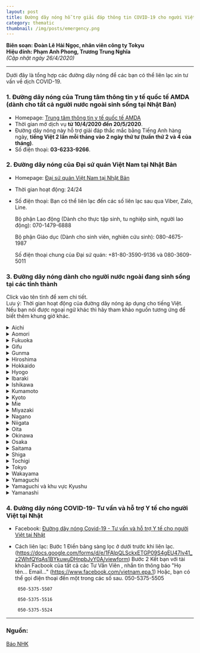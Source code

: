 ```yaml
---
layout: post
title: Đường dây nóng hỗ trợ giải đáp thông tin COVID-19 cho người Việt tại Nhật Bản
category: thematic
thumbnail: /img/posts/emergency.png
---
```


**Biên soạn: Đoàn Lê Hải Ngọc, nhân viên công ty Tokyu**  
**Hiệu đính: Phạm Anh Phong, Trương Trung Nghĩa**  
_(Cập nhật ngày 26/4/2020)_

---

Dưới đây là tổng hợp các đường dây nóng để các bạn có thể liên lạc xin tư vấn về dịch COVID-19.

### 1. Đường dây nóng của Trung tâm thông tin y tế quốc tế AMDA (dành cho tất cả người nước ngoài sinh sống tại Nhật Bản)

* Homepage: [Trung tâm thông tin y tế quốc tế AMDA](https://www.amdamedicalcenter.com/)  
* Thời gian mở dịch vụ __từ 10/4/2020 đến 20/5/2020__.  
* Đường dây nóng này hỗ trợ giải đáp thắc mắc bằng Tiếng Anh hàng ngày, __tiếng Việt 2 lần mỗi tháng vào 2 ngày thứ tư (tuần thứ 2 và 4 của tháng)__.  
* Số điện thoại: __03-6233-9266__.

### 2. Đường dây nóng của Đại sứ quán Việt Nam tại Nhật Bản

* Homepage: [Đại sứ quán Việt Nam tại Nhật Bản](http://www.vnembassy-jp.org/vi) 
* Thời gian hoạt động: 24/24 
* Số điện thoại: 
  Bạn có thể liên lạc đến các số liên lạc sau qua Viber, Zalo, Line.
  
  Bộ phận Lao động (Dành cho thực tập sinh, tu nghiệp sinh, người lao động):  070-1479-6888
  
  Bộ phận Giáo dục (Dành cho sinh viên, nghiên cứu sinh): 080-4675-1987
  
  Số điện thoại chung của Đại sứ quán: +81-80-3590-9136 và 080-3609-5011

### 3. Đường dây nóng dành cho người nước ngoài đang sinh sống tại các tỉnh thành

Click vào tên tỉnh để xem chi tiết.  
Lưu ý: Thời gian hoạt động của đường dây nóng áp dụng cho tiếng Việt. Nếu bạn nói được ngoại ngữ khác thì hãy tham khảo nguồn tương ứng để biết thêm khung giờ khác.

<details>
    <summary>Aichi</summary>
    <ul>
        <li>Thời gian hoạt động: 10:00 ～ 19:00 hằng ngày.</li>
        <li>Cách thức liên lạc: <a href="https://aichi-en.livecall.jp/">https://aichi-en.livecall.jp</a></li>
        <li>Nguồn: <a href="https://aichi.livecall.jp/en/ipCC/">https://aichi.livecall.jp/en/ipCC/</a></li>
    </ul>
</details>
<details>
    <summary>Aomori</summary>
    <ul>
        <li>Thời gian hoạt động: 10:00 ～ 14:00 thứ ba hằng tuần.</li>
        <li>Số điện thoại: 017-718-5147</li>
        <li>Nguồn: <a href="https://www.pref.aomori.lg.jp/life/kokusai/madoguchi.html">https://www.pref.aomori.lg.jp/life/kokusai/madoguchi.html</a></li>
    </ul>
</details>
<details>
    <summary>Fukuoka</summary>
    <ul>
        <li>Thời gian hoạt động: Dịch vụ hoạt động 24/24.</li>
        <li>Số điện thoại: 092-286-9595</li>
        <li>Nguồn: <a href="http://www.city.fukuoka.lg.jp/data/open/cnt/3/66154/1/fukuokaajiairyousapo-tosenta.pdf?20181228141704">http://www.city.fukuoka.lg.jp/data/open/cnt/3/66154/1/fukuokaajiairyousapo-tosenta.pdf?20181228141704</a></li>
    </ul>
</details>
<details>
    <summary>Gifu</summary>
    <ul>
        <li>Thời gian hoạt động: 9:30 ～ 16:30 các ngày trong tuần.</li>
        <li>Số điện thoại: 058-263-8066</li>
        <li>Nguồn: <a href="https://www.pref.gifu.lg.jp/foreign-languages/English/consultation/center/">https://www.pref.gifu.lg.jp/foreign-languages/English/consultation/center/</a></li>
    </ul>
</details>
<details>
    <summary>Gunma</summary>
    <ul>
        <li>Thời gian hoạt động: 9:00 ～ 17:00 thứ hai đến thứ sáu.</li>
        <li>Số điện thoại: 027-289-8275</li>
        <li>Nguồn: <a href="https://www.pref.gunma.jp/03/ci11_00012.html">https://www.pref.gunma.jp/03/ci11_00012.html</a></li>
    </ul>
</details>
<details>
    <summary>Hiroshima</summary>
    <ul>
        <li>Thời gian hoạt động:
            <ul>
                <li>8:30 ～ 19:00 các ngày trong tuần</li>
                <li>9:30 ～ 18:00 thứ bảy</li>
            </ul>
        </li>
        <li>Số điện thoại: 0120-783-806</li>
        <li>Nguồn: <a href="https://www.city.hiroshima.lg.jp/site/yasashii/149191.html">https://www.city.hiroshima.lg.jp/site/yasashii/149191.html</a></li>
    </ul>
</details>
<details>
    <summary>Hokkaido</summary>
    <ul>
        <li>Thời gian hoạt động: 9:00 ～ 16:00 các ngày trong tuần.</li>
        <li>Số điện thoại: 011-200-9595</li>
        <li>Nguồn: <a href="http://www.hiecc.or.jp/soudan/">http://www.hiecc.or.jp/soudan/</a></li>
    </ul>
</details>
<details>
    <summary>Hyogo</summary>
    <ul>
        <li>Thời gian hoạt động: 9:00 ～ 17:00 hằng ngày.</li>
        <li>Số điện thoại: 080-4275-4489 (không có tiếng Việt)</li>
        <li>Nguồn: <a href="https://www.hyogo-ip.or.jp/shisetsuannai/infocenter/index.html">https://www.hyogo-ip.or.jp/shisetsuannai/infocenter/index.html</a></li>
    </ul>
</details>
<details>
    <summary>Ibaraki</summary>
    <ul>
        <li>Thời gian hoạt động: 9:00 ～ 12:00, 13:00 ～ 17:00 các ngày trong tuần.</li>
        <li>Số điện thoại:  029-859-5000 (tiếng Anh)</li>
        <li>Nguồn: <a href="https://www.city.tsukuba.lg.jp/kosodate/oshirase/1009905.html">https://www.city.tsukuba.lg.jp/kosodate/oshirase/1009905.html</a></li>
    </ul>
</details>
<details>
    <summary>Ishikawa</summary>
    <ul>
        <li>Thời gian hoạt động: 9:15 ～ 17:15 các ngày trong tuần.</li>
        <li>Số điện thoại:  076-222-5950 (không có tiếng Việt)</li>
        <li>Nguồn: <a href="http://www.ifie.or.jp/english/foreigners/useful_info/triophone_home.html">http://www.ifie.or.jp/english/foreigners/useful_info/triophone_home.html</a></li>
    </ul>
</details>
<details>
    <summary>Kumamoto</summary>
    <ul>
        <li>Thời gian hoạt động: 8:30 ～ 17:15 hằng ngày.</li>
        <li>Số điện thoại: 080-4275-4489</li>
        <li>Nguồn: <a href="https://www.pref.kumamoto.jp/kiji_29479.html">https://www.pref.kumamoto.jp/kiji_29479.html</a></li>
    </ul>
</details>
<details>
    <summary>Kyoto</summary>
    <ul>
        <li>Thời gian hoạt động:
            <ul>
                <li>10:00 ～ 17:00 hằng ngày.</li>
                <li>Không làm việc các ngày thứ ba của tuần thứ 2 và thứ 4 hàng tháng.</li>
                <li>Không làm việc ngày lễ.</li>
            </ul>
        </li>
        <li>Số điện thoại: 075-343-9666</li>
        <li>Nguồn: <a href="http://www.pref.kyoto.jp/kokusai/madoguchikaisetsu.html">http://www.pref.kyoto.jp/kokusai/madoguchikaisetsu.html</a></li>
    </ul>
</details>
<details>
    <summary>Mie</summary>
    <ul>
        <li>Thời gian hoạt động: 9:00 ～ 17:00 các ngày trong tuần.</li>
        <li>Số điện thoại: 080-3300-8077</li>
        <li>Nguồn: <a href="https://www.pref.mie.lg.jp/common/content/000845358.pdf">https://www.pref.mie.lg.jp/common/content/000845358.pdf</a></li>
    </ul>
</details>
<details>
    <summary>Miyazaki</summary>
    <ul>
        <li>Thời gian hoạt động: 10:00 ～ 19:00 từ thứ ba đến thứ bảy.</li>
        <li>Số điện thoại: 0985-41-5901</li>
        <li>Nguồn: <a href="https://www.pref.miyazaki.lg.jp/allmiyazaki/kanko/koryu/20191021100712.html">https://www.pref.miyazaki.lg.jp/allmiyazaki/kanko/koryu/20191021100712.html</a></li>
    </ul>
</details>
<details>
    <summary>Nagano</summary>
    <ul>
        <li>Thời gian hoạt động: Dịch vụ hoạt động 24/24.</li>
        <li>Số điện thoại: 0120-691-792</li>
        <li>Nguồn: <a href="https://www.naganoken-tabunka-center.jp/disaster_info/778/">https://www.naganoken-tabunka-center.jp/disaster_info/778/</a></li>
    </ul>
</details>
<details>
    <summary>Niigata</summary>
    <ul>
        <li>Thời gian hoạt động: 10:00 ～ 16:00 thứ ba hằng tuần.</li>
        <li>Số điện thoại: 025-241-1881</li>
        <li>Nguồn: <a href="http://www.niigata-ia.or.jp/jp/ct/003_zaiken_sup/003_kyouiku_soudan/003_kyouiku_soudan.html">http://www.niigata-ia.or.jp/jp/ct/003_zaiken_sup/003_kyouiku_soudan/003_kyouiku_soudan.html</a></li>
    </ul>
</details>
<details>
    <summary>Oita</summary>
    <ul>
        <li>Thời gian hoạt động: Dịch vụ hoạt động 24/24.</li>
        <li>Số điện thoại: 0120-691-476</li>
        <li>Nguồn: <a href="http://www.city.oita.oita.jp/o017/livingguide/en/bosai/service.html">http://www.city.oita.oita.jp/o017/livingguide/en/bosai/service.html</a></li>
    </ul>
</details>
<details>
    <summary>Okinawa</summary>
    <ul>
        <li>Thời gian hoạt động: Dịch vụ hoạt động 24/24.</li>
        <li>Số điện thoại: 0570-050-235</li>
        <li>Nguồn: <a href="https://www.pref.okinawa.jp/site/bunka-sports/kankoshinko/ukeire/documents/ichiranhyou.pdf">https://www.pref.okinawa.jp/site/bunka-sports/kankoshinko/ukeire/documents/ichiranhyou.pdf"</a></li>
    </ul>
</details>
<details>
    <summary>Osaka</summary>
    <ul>
        <li>Trung tâm giao lưu quốc tế Osaka:
            <ul>
                <li>Thời gian hoạt động:
                    <ul>
                        <li>9:00 ～ 20:00 thứ hai và thứ sáu.</li>
                        <li>9:00 ～ 17:30 thứ ba, thứ tư và thứ năm.</li>
                        <li>13:00 ～ 17:00 chủ nhật của tuần thứ 2 và thứ 4 hàng tháng.</li>
                        <li>Không làm việc ngày lễ.</li>
                    </ul>
                </li>
                <li>Số điện thoại: 06-6941-2297</li>
                <li>Nguồn: <a href="https://www.ofix.or.jp/life/vietnam/">https://www.ofix.or.jp/life/vietnam/</a></li>
            </ul>
        </li>
        <li>Quỹ Nhà quốc tế Osaka:
            <ul>
                <li>Thời gian hoạt động:
                    <ul>
                        <li>9:00 ～ 19:00 các ngày trong tuần.</li>
                        <li>9:00 ～ 17:30 các ngày thứ 7, chủ nhật và nghỉ lễ.</li>
                    </ul>
                </li>
                <li>Số điện thoại: 06-6773-6533</li>
                <li>Nguồn: <a href=https://www.ih-osaka.or.jp/2020/04/01/coronavirus/">https://www.ih-osaka.or.jp/2020/04/01/coronavirus/</a></li>
            </ul>
        </li>
    </ul>
</details>
<details>
    <summary>Saitama</summary>
    <ul>
        <li>Thời gian hoạt động: 9:00 ～ 16:00 các ngày trong tuần.</li>
        <li>Số điện thoại: 048-833-3296</li>
        <li>Nguồn: <a href="https://www.pref.saitama.lg.jp/a0306/tabunkakyousei/sogo-sodan.html">https://www.pref.saitama.lg.jp/a0306/tabunkakyousei/sogo-sodan.html</a></li>
    </ul>
</details>
<details>
    <summary>Shiga</summary>
    <ul>
        <li>Thời gian hoạt động: 10:00 ～ 17:00 các ngày trong tuần.</li>
        <li>Số điện thoại: 077-523-5646</li>
        <li>Nguồn: <a href="http://www.s-i-a.or.jp/en/counsel">http://www.s-i-a.or.jp/en/counsel</a></li>
    </ul>
</details>
<details>
    <summary>Tochigi</summary>
    <ul>
        <li>Thời gian hoạt động: Dịch vụ hoạt động 24/24.</li>
        <li>Số điện thoại: 028-678-8282</li>
        <li>Nguồn: <a href="http://www.pref.tochigi.lg.jp/e04/welfare/hoken-eisei/kansen/r1houdoukansentantou/20200309coronasoudan.html">http://www.pref.tochigi.lg.jp/e04/welfare/hoken-eisei/kansen/r1houdoukansentantou/20200309coronasoudan.html</a></li>
    </ul>
</details>
<details>
    <summary>Tokyo</summary>
    <ul>
        <li>Thời gian hoạt động: 10:00 ～ 17:00 các ngày trong tuần.</li>
        <li>Số điện thoại: 0120-296-004</li>
        <li>Nguồn: <a href="https://www.metro.tokyo.lg.jp/tosei/hodohappyo/press/2020/04/16/11.html">https://www.metro.tokyo.lg.jp/tosei/hodohappyo/press/2020/04/16/11.html</a></li>
    </ul>
</details>
<details>
    <summary>Wakayama</summary>
    <ul>
        <li>Thời gian hoạt động: 10:00 ～ 17:00 các ngày trong tuần, trừ thứ 4.</li>
        <li>Số điện thoại: 073-435-5240 (tiếng Anh, Trung)</li>
        <li>Nguồn: <a href="https://wak-kokusai.jp/">https://wak-kokusai.jp/</a></li>
    </ul>
</details>
<details>
    <summary>Yamaguchi</summary>
    <ul>
        <li>Thời gian hoạt động: 10:00 ～ 16:00 chiều thứ tư và thứ sáu.</li>
        <li>Số điện thoại: 083-995-2100</li>
        <li>Nguồn: <a href="https://www.pref.yamaguchi.lg.jp/cms/a12900/tabunka/ymcc.html">https://www.pref.yamaguchi.lg.jp/cms/a12900/tabunka/ymcc.html</a></li>
    </ul>
</details>
<details>
    <summary>Yamaguchi và khu vực Kyushu</summary>
    <ul>
        <li>Thời gian hoạt động: Dịch vụ hoạt động 24/24.</li>
        <li>Số điện thoại: 092-687-6639</li>
        <li>Nguồn: <a href="https://www.pref.oita.jp/uploaded/attachment/2023584.pdf">https://www.pref.oita.jp/uploaded/attachment/2023584.pdf</a></li>
    </ul>
</details>
<details>
    <summary>Yamanashi</summary>
    <ul>
        <li>Thời gian hoạt động: 9:00 ～ 16:00 từ thứ ba đến thứ bảy</li>
        <li>Số điện thoại: 055-222-3390</li>
        <li>Nguồn: <a href="https://www.pref.yamanashi.jp/kokusai/covid19_consultation.html">https://www.pref.yamanashi.jp/kokusai/covid19_consultation.html</a></li>
    </ul>
</details>

### 4. Đường dây nóng COVID-19- Tư vấn và hỗ trợ Y tế cho người Việt tại Nhật
* Facebook: [Đường dây nóng Covid-19 - Tư vấn và hỗ trợ Y tế cho người Việt tại Nhật](https://www.facebook.com/groups/3812610088781686/)
* Cách liên lạc:
Bước 1 Điền bảng sàng lọc ở dưới trước khi liên lạc.
       (https://docs.google.com/forms/d/e/1FAIpQLSckxETGP09S4gEU47lv41_z2WhfQYqAs1BYkuwuDHnpbJvY0A/viewform)
Bước 2 Kết bạn với tài khoản Facbook của tất cả các Tư Vấn Viên , nhắn tin thông báo "Họ tên... Email..."
       (https://www.facebook.com/vietnam.epa.1)
       Hoặc, bạn có thể gọi điện thoại đến một trong các số sau.
       050-5375-5505
       
       050-5375-5507
       
       050-5375-5516
       
       050-5375-5524
       
---

### Nguồn:  
[Báo NHK](https://www3.nhk.or.jp/nhkworld/upld/thumbnails/vi/news/backstories/vie_latest%20info.pdf)  

